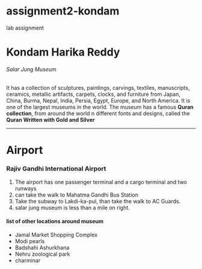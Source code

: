 # assignment2-kondam
lab assignment
# Kondam Harika Reddy
###### Salar Jung Museum
It has a collection of sculptures, paintings, carvings, textiles, manuscripts, ceramics, metallic artifacts, carpets, clocks, and furniture from Japan, China, Burma, Nepal, India, Persia, Egypt, Europe, and North America. It is one of the largest museums in the world.
The museum has a famous **Quran collection**, from around the world n different fonts and designs, called the **Quran Written with Gold and Silver**

***

# Airport
### Rajiv Gandhi International Airport
1. The airport has one passenger terminal and a cargo terminal and two runways 
2. can take the walk to Mahatma Gandhi Bus Station
3. Take the subway to Lakdi-ka-pul, than take the walk to AC Guards.
4. salar jung museum is less than a mile on right.
#### list of other locations around museum
* Jamal Market Shopping Complex
* Modi pearls
* Badshahi Ashurkhana
* Nehru zoological park
* charminar